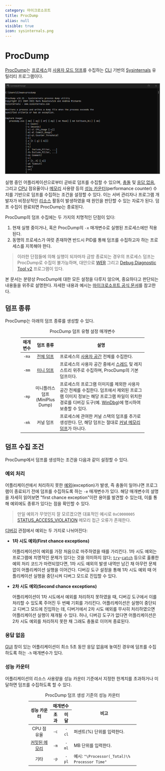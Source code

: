 ```yaml
---
category: 마이크로소프트
title: ProcDump
alias: null
visible: true
icon: sysinternals.png
---
```

# ProcDump
[ProcDump](https://learn.microsoft.com/en-us/sysinternals/downloads/procdump)는 [프로세스](ko.Process)의 [사용자 모드 덤프](ko.Dump#사용자-모드-덤프)를 수집하는 [CLI](https://ko.wikipedia.org/wiki/명령_줄_인터페이스) 기반의 [Sysinternals](ko.Sysinternals) 유틸리티 프로그램이다.

![ProcDump 유틸리티 프로그램](./images/sysinternals_procdump.png)

실행 중인 어플리케이션으로부터 곧바로 덤프를 수집할 수 있으며, [충돌](https://ko.wikipedia.org/wiki/충돌_(컴퓨팅)#애플리케이션_충돌) 및 [응답 없음](https://ko.wikipedia.org/wiki/프리징_(컴퓨팅)), 그리고 [CPU](ko.Processor) 점유율이나 [메모리](ko.Memory) 사용량 등의 [성능 카운터](https://learn.microsoft.com/en-us/windows/win32/perfctrs/performance-counters-portal)(performance counter) 수치를 기반으로 덤프를 수집하는 조건을 설정할 수 있다. 이는 서버 관리자나 프로그램 개발자가 비정상적인 [리소스](https://ko.wikipedia.org/wiki/시스템_리소스) 활동이 발생하였을 때 원인을 판단할 수 있는 자료가 된다. 덤프 수집이 완료되면 ProcDump는 종료된다.

ProcDump의 덤프 수집에는 두 가지의 치명적인 단점이 있다:

1. 현재 실행 중이거나, 혹은 ProcDump의 `-x` 매개변수로 실행된 프로세스에만 적용된다.
2. 동명의 프로세스가 여럿 존재하면 반드시 PID를 통해 덤프를 수집하고자 하는 프로세스를 지목해야 한다.

> 이러한 단점들에 의해 실행이 되자마자 금방 종료되는 경우의 프로세스 덤프는 ProcDump로 수집이 불가능하며, 대안으로 [WER](ko.WER) 그리고 [Debug Diagnostic Tool v2](https://www.microsoft.com/en-us/download/details.aspx?id=103453) 프로그램이 있다.

본 문서는 분량상 ProcDump에 대한 모든 설정을 다루지 않으며, 중요하다고 판단되는 내용들을 위주로 설명한다. 자세한 내용과 예시는 [마이크로소프트 공식 문서](https://learn.microsoft.com/en-us/sysinternals/downloads/procdump)를 참고한다.

## 덤프 종류
ProcDump는 아래의 덤프 종류를 생성할 수 있다.

<table style="width: 80%; margin: auto;">
<caption>ProcDump 덤프 유형 설정 매개변수</caption>
<colgroup><col style="width: 10%;"/><col style="width: 20%;"/><col style="width: 70%;"/></colgroup>
<thead><tr><th style="text-align: center;">매개변수</th><th style="text-align: center;">덤프 종류</th><th style="text-align: center;">설명</th></tr></thead>
<tbody>
<tr><td style="text-align: center;"><code>-ma</code></td><td style="text-align: center;"><a href="ko.Dump#전체-덤프">전체 덤프</a></td><td>프로세스의 <a href="ko.Process#가상-주소-공간">사용자 공간</a> 전체를 수집한다.</td></tr>
<tr><td style="text-align: center;"><code>-mm</code></td><td style="text-align: center;"><a href="ko.Dump#미니-덤프">미니 덤프</a></td><td>프로세스의 사용자 공간 중에서 <a href="ko.Process#스레드">스레드</a> 및 레지스트리 위주로 수집하며, ProcDump의 기본 덤프이다.</td></tr>
<tr><td style="text-align: center;"><code>-mp</code></td><td style="text-align: center;">미니플러스 덤프<br/>(MiniPlus Dump)</td><td>프로세스의 프로그램 이미지를 제외한 사용자 공간 전체를 수집한다. 덤프에서 제외된 프로그램 이미지 정보는 해당 프로그램 파일이 위치한 경로를 디버깅 도구(예. <a href="ko.WinDbg">WinDbg</a>)에 명시하여 보충할 수 있다.</td></tr>
<tr><td style="text-align: center;"><code>-mk</code></td><td style="text-align: center;">커널 덤프</td><td>프로세스에 관여한 커널 스택의 덤프를 추가로 생성한다. 단, 해당 덤프는 절대로 <a href="ko.Dump#커널-메모리-덤프">커널 메모리 덤프</a>가 아니다.</td></tr></tbody></table>

## 덤프 수집 조건
ProcDump에서 덤프를 생성하는 조건을 다음과 같이 설정할 수 있다.

### 예외 처리
어플리케이션에서 처리하지 못한 [예외](ko.Cpp#예외-처리)(exception)가 발생, 즉 충돌이 일어나면 프로그램이 종료되기 전에 덤프를 수집하도록 하는 `-e` 매개변수가 있다. 해당 매개변수의 설명을 자세히 읽어보면 "first chance exception"이란 용어를 발견할 수 있는데, 이를 통해 예외에도 종류가 있다는 점을 확인할 수 있다.

> 만일 예외가 무엇인지 잘 모르겠으면 대표적인 예시로 `0xC0000005` [STATUS_ACCESS_VIOLATION](https://learn.microsoft.com/en-us/openspecs/windows_protocols/ms-erref/596a1078-e883-4972-9bbc-49e60bebca55) 메모리 접근 오류가 존재한다.

[디버깅](https://ko.wikipedia.org/wiki/디버그) 관점에서 예외는 두 가지로 나뉘어진다:

* **1차 시도 예외(First chance exceptions)**

    어플리케이션이 예외를 가장 처음으로 마주하였을 때를 가리킨다. 1차 시도 예외는 프로그램에 치명적인 문제가 있다는 것을 의미하지 않다; [`try`](ko.Cpp#try-catch-예외-처리문)-[`catch`](ko.Cpp#try-catch-예외-처리문) 등으로 훌륭한 예외 처리 코드가 마련되었다면, 1차 시도 예외의 발생 내역만 남긴 채 아무런 문제 없이 어플리케이션 실행을 이어간다. 디버깅 도구 설정을 통해 1차 시도 예외 때 어플리케이션 실행을 중단시켜 디버그 모드로 진입할 수 있다.

* **2차 시도 예외(Second chance exceptions)**

    어플리케이션이 1차 시도에서 예외를 처리하지 못하였을 때, 디버깅 도구에서 이를 처리할 수 있도록 주어진 두 번째 기회를 가리킨다. 어플리케이션은 실행이 중단되고 디버그 모드에 진입하는 데, 디버거에서 2차 시도 예외를 무사히 처리하였으면 어플리케이션 실행이 재개될 수 있다. 허나, 디버깅 도구가 없다면 어플리케이션은 2차 시도 예외를 처리하지 못한 채 그래도 충돌로 이어져 종료된다.

### 응답 없음
[GUI](https://ko.wikipedia.org/wiki/그래픽_사용자_인터페이스) 창이 있는 어플리케이션이 최소 5초 동안 응답 없음에 놓여진 경우에 덤프를 수집하도록 하는 `-h` 매개변수가 있다.

### 성능 카운터
어플리케이션의 리소스 사용량을 성능 카운터 기준에서 지정한 한계치를 초과하거나 미달하면 덤프를 수집하도록 할 수 있다.

<table style="width: 70%; margin: auto;">
<caption style="caption-side: top;">ProcDump 덤프 생성 기준의 성능 카운터</caption>
<colgroup><col style="width: 20%;"/><col style="width: 10%;"/><col style="width: 10%;"/><col style="width: 60%;"/></colgroup>
<thead><tr><th rowspan="2" style="text-align: center;">성능 카운터</th><th colspan="2" style="text-align: center;">매개변수</th><th rowspan="2" style="text-align: center;">비고</th></tr><tr><th style="text-align: center;">초과</th><th style="text-align: center;">미달</th></tr></thead>
<tbody>
<tr><td style="text-align: center;">CPU 점유율</td><td style="text-align: center;"><code>-c</code></td><td style="text-align: center;"><code>-cl</code></td><td>퍼센트(%) 단위를 입력한다.</td></tr>
<tr><td style="text-align: center;"><a href="ko.Memory#커밋된-메모리">커밋된 메모리</a></td><td style="text-align: center;"><code>-m</code></td><td style="text-align: center;"><code>-ml</code></td><td>MB 단위를 입력한다.</td></tr>
<tr><td style="text-align: center;">기타</td><td style="text-align: center;"><code>-p</code></td><td style="text-align: center;"><code>-pl</code></td><td>예시: <code>"\Processor(_Total)\% Processor Time"</code></td></tr>
</tbody>
</table>
